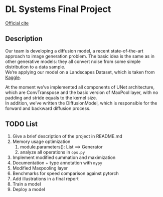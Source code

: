 # DL Systems Final Project
[Official cite](https://dlsyscourse.org/)  

## Description
Our team is developing a diffusion model, a recent state-of-the-art approach to image generation problem.
The basic idea is the same as in other generative models: they all convert noise from some simple distribution to a data sample.  
We’re applying our model on a Landscapes Dataset, which is taken from [Kaggle](https://www.kaggle.com/datasets/arnaud58/landscape-pictures).  

At the moment we’ve implemented all components of UNet architecture, which are ConvTranspose and the basic version of MaxPool layer, with no padding and stride equals to the kernel size.  
In addition, we’ve written the DiffusionModel, which is responsible for the forward and backward diffusion process.

## TODO List
1. Give a brief description of the project in README.md
2. Memory usage optimization
    1. module.parameters(): List ==> Generator
    2. analyze all operations in `ops.py`
3. Implement modified summation and maximization
4. Documentation + type annotation with `mypy`
5. Modified Maxpooling layer
6. Benchmarks for speed comparison against pytorch
7. Add illustrations in a final report
8. Train a model
9. Deploy a model